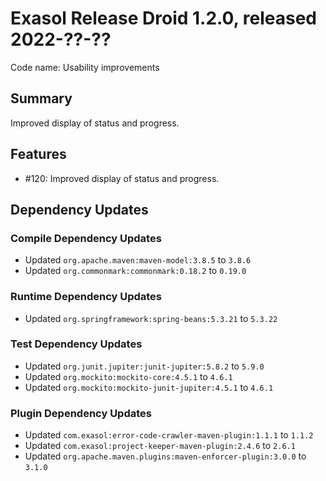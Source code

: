 # Exasol Release Droid 1.2.0, released 2022-??-??

Code name: Usability improvements

## Summary

Improved display of status and progress.

## Features

* #120: Improved display of status and progress.

## Dependency Updates

### Compile Dependency Updates

* Updated `org.apache.maven:maven-model:3.8.5` to `3.8.6`
* Updated `org.commonmark:commonmark:0.18.2` to `0.19.0`

### Runtime Dependency Updates

* Updated `org.springframework:spring-beans:5.3.21` to `5.3.22`

### Test Dependency Updates

* Updated `org.junit.jupiter:junit-jupiter:5.8.2` to `5.9.0`
* Updated `org.mockito:mockito-core:4.5.1` to `4.6.1`
* Updated `org.mockito:mockito-junit-jupiter:4.5.1` to `4.6.1`

### Plugin Dependency Updates

* Updated `com.exasol:error-code-crawler-maven-plugin:1.1.1` to `1.1.2`
* Updated `com.exasol:project-keeper-maven-plugin:2.4.6` to `2.6.1`
* Updated `org.apache.maven.plugins:maven-enforcer-plugin:3.0.0` to `3.1.0`
